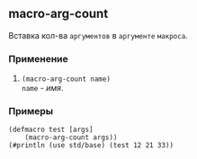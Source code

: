 ## macro-arg-count
Вставка кол-ва `аргументов` в `аргументе` `макроса`.

### Применение

1. `(macro-arg-count name)`<br>
`name` - _имя_.

### Примеры

```pihta
(defmacro test [args]
    (macro-arg-count args))
(#println (use std/base) (test 12 21 33))
```